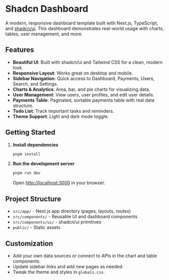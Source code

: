 # Shadcn Dashboard

A modern, responsive dashboard template built with Next.js, TypeScript, and [shadcn/ui](https://ui.shadcn.com/). This dashboard demonstrates real-world usage with charts, tables, user management, and more.

## Features

- **Beautiful UI**: Built with shadcn/ui and Tailwind CSS for a clean, modern look.
- **Responsive Layout**: Works great on desktop and mobile.
- **Sidebar Navigation**: Quick access to Dashboard, Payments, Users, Search, and Settings.
- **Charts & Analytics**: Area, bar, and pie charts for visualizing data.
- **User Management**: View users, user profiles, and edit user details.
- **Payments Table**: Paginated, sortable payments table with real data structure.
- **Todo List**: Track important tasks and reminders.
- **Theme Support**: Light and dark mode toggle.

## Getting Started

1. **Install dependencies**

   ```powershell
   pnpm install
   ```

2. **Run the development server**

   ```powershell
   pnpm run dev
   ```

   Open [http://localhost:3000](http://localhost:3000) in your browser.

## Project Structure

- `src/app/` - Next.js app directory (pages, layouts, routes)
- `src/components/` - Reusable UI and dashboard components
- `src/components/ui/` - shadcn/ui primitives
- `public/` - Static assets

## Customization

- Add your own data sources or connect to APIs in the chart and table components.
- Update sidebar links and add new pages as needed.
- Tweak the theme and styles in `globals.css`.
